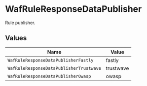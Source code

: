 # WafRuleResponseDataPublisher

Rule publisher.


## Values

| Name                                    | Value                                   |
| --------------------------------------- | --------------------------------------- |
| `WafRuleResponseDataPublisherFastly`    | fastly                                  |
| `WafRuleResponseDataPublisherTrustwave` | trustwave                               |
| `WafRuleResponseDataPublisherOwasp`     | owasp                                   |